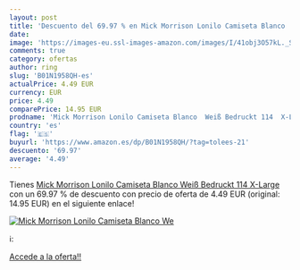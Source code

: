 ```yaml
---
layout: post
title: 'Descuento del 69.97 % en Mick Morrison Lonilo Camiseta Blanco  We'
date: 
image: 'https://images-eu.ssl-images-amazon.com/images/I/41obj3O57kL._SL200_.jpg'
comments: true
category: ofertas
author: ring
slug: 'B01N1958QH-es'
actualPrice: 4.49 EUR
currency: EUR
price: 4.49
comparePrice: 14.95 EUR
prodname: 'Mick Morrison Lonilo Camiseta Blanco  Weiß Bedruckt 114  X-Large'
country: 'es'
flag: '🇪🇸'
buyurl: 'https://www.amazon.es/dp/B01N1958QH/?tag=tolees-21'
descuento: '69.97'
average: '4.49'
---
```


Tienes [Mick Morrison Lonilo Camiseta Blanco  Weiß Bedruckt 114  X-Large](https://www.amazon.es/dp/B01N1958QH/?tag=tolees-21) con un 69.97 % de descuento con precio de oferta de 4.49 EUR (original: 14.95 EUR) en el siguiente enlace!

[![Mick Morrison Lonilo Camiseta Blanco  We](https://images-eu.ssl-images-amazon.com/images/I/41obj3O57kL._SL200_.jpg)](https://www.amazon.es/dp/B01N1958QH/?tag=tolees-21)

ℹ️:


[Accede a la oferta!!](https://www.amazon.es/dp/B01N1958QH/?tag=tolees-21)
